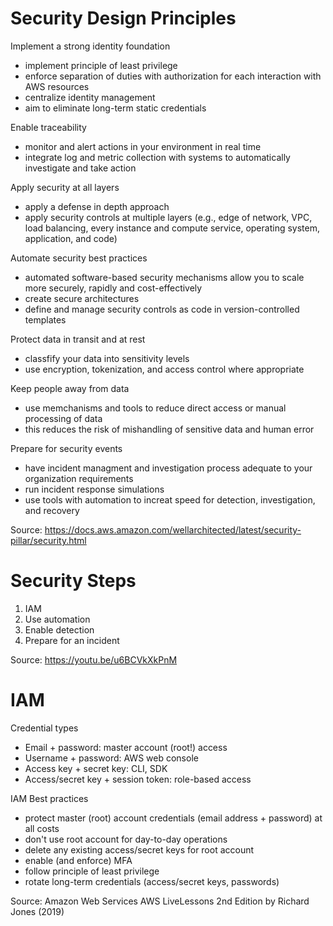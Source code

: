 # Security Design Principles

Implement a strong identity foundation

* implement principle of least privilege
* enforce separation of duties with authorization for each interaction with AWS resources
* centralize identity management
* aim to eliminate long-term static credentials

Enable traceability

* monitor and alert actions in your environment in real time
* integrate log and metric collection with systems to automatically investigate and take action

Apply security at all layers

* apply a defense in depth approach 
* apply security controls at multiple layers (e.g., edge of network, VPC, load balancing, every instance and compute service, operating system, application, and code)

Automate security best practices

* automated software-based security mechanisms allow you to scale more securely, rapidly and cost-effectively
* create secure architectures
* define and manage security controls as code in version-controlled templates

Protect data in transit and at rest

* classfify your data into sensitivity levels
* use encryption, tokenization, and access control where appropriate

Keep people away from data

* use memchanisms and tools to reduce direct access or manual processing of data
* this reduces the risk of mishandling of sensitive data and human error 

Prepare for security events

* have incident managment and investigation process adequate to your organization requirements
* run incident response simulations
* use tools with automation to increat speed for detection, investigation, and recovery

Source: https://docs.aws.amazon.com/wellarchitected/latest/security-pillar/security.html

# Security Steps

1. IAM
2. Use automation
3. Enable detection
4. Prepare for an incident

Source: https://youtu.be/u6BCVkXkPnM

# IAM

Credential types

* Email + password: master account (root!) access
* Username + password: AWS web console
* Access key + secret key: CLI, SDK
* Access/secret key + session token: role-based access

IAM Best practices

* protect master (root) account credentials (email address + password) at all costs
* don't use root account for day-to-day operations
* delete any existing access/secret keys for root account
* enable (and enforce) MFA
* follow principle of least privilege
* rotate long-term credentials (access/secret keys, passwords)

Source: Amazon Web Services AWS LiveLessons 2nd Edition by Richard Jones (2019)
